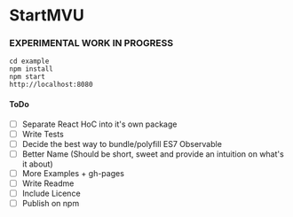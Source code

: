 # StartMVU

### EXPERIMENTAL WORK IN PROGRESS

```
cd example
npm install
npm start
http://localhost:8080
```

#### ToDo
- [ ] Separate React HoC into it's own package
- [ ] Write Tests
- [ ] Decide the best way to bundle/polyfill ES7 Observable
- [ ] Better Name (Should be short, sweet and provide an intuition on what's it about)
- [ ] More Examples + gh-pages
- [ ] Write Readme
- [ ] Include Licence
- [ ] Publish on npm
